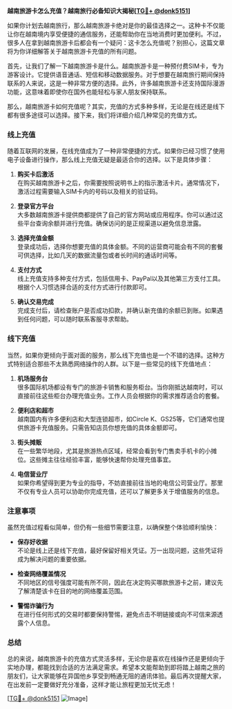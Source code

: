 **越南旅游卡怎么充值？越南旅行必备知识大揭秘[[TG💪+ @donk5151](https://t.me/s/donk5151)]**

如果你计划去越南旅行，那么越南旅游卡绝对是你的最佳选择之一。这种卡不仅能让你在越南境内享受便捷的通信服务，还能帮助你在当地消费时更加便利。不过，很多人在拿到越南旅游卡后都会有一个疑问：这卡怎么充值呢？别担心，这篇文章将为你详细解答关于越南旅游卡充值的所有问题。

首先，让我们了解一下越南旅游卡是什么。越南旅游卡是一种预付费SIM卡，专为游客设计。它提供语音通话、短信和移动数据服务。对于想要在越南旅行期间保持联系的人来说，这是一种非常方便的选择。此外，许多越南旅游卡还支持国际漫游功能，这意味着即使你在国外也能轻松与家人朋友保持联系。

那么，越南旅游卡如何充值呢？其实，充值的方式多种多样，无论是在线还是线下都有很多途径可以选择。接下来，我们将详细介绍几种常见的充值方式。

### **线上充值**

随着互联网的发展，在线充值成为了一种非常便捷的方式。如果你已经习惯了使用电子设备进行操作，那么线上充值无疑是最适合你的选择。以下是具体步骤：

1. **购买卡后激活**  
   在购买越南旅游卡之后，你需要按照说明书上的指示激活卡片。通常情况下，激活过程需要输入SIM卡内的号码以及相关的验证码。

2. **登录官方平台**  
   大多数越南旅游卡提供商都提供了自己的官方网站或应用程序。你可以通过这些平台查询余额并进行充值。确保访问的是正规渠道以避免信息泄露。

3. **选择充值金额**  
   登录成功后，选择你想要充值的具体金额。不同的运营商可能会有不同的套餐可供选择，比如几天的数据流量包或者长时间的通话时间等。

4. **支付方式**  
   线上充值支持多种支付方式，包括信用卡、PayPal以及其他第三方支付工具。根据个人习惯选择合适的支付方式进行付款即可。

5. **确认交易完成**  
   完成支付后，请检查账户是否成功扣款，并确认新充值的余额已到账。如果遇到任何问题，可以随时联系客服寻求帮助。

### **线下充值**

当然，如果你更倾向于面对面的服务，那么线下充值也是一个不错的选择。这种方式特别适合那些不太熟悉网络操作的人群。以下是一些常见的线下充值地点：

1. **机场服务台**  
   很多国际机场都设有专门的旅游卡销售和服务柜台。当你刚抵达越南时，可以直接前往这些柜台办理充值业务。工作人员会根据你的需求推荐适合的套餐。

2. **便利店和超市**  
   越南国内有许多便利店和大型连锁超市，如Circle K、GS25等，它们通常也提供旅游卡充值服务。只需告知店员你想充值的具体金额即可。

3. **街头摊贩**  
   在一些繁华地段，尤其是旅游热点区域，经常会看到专门售卖手机卡的小摊位。这些摊主往往经验丰富，能够快速帮你处理充值事宜。

4. **电信营业厅**  
   如果你希望得到更为专业的指导，不妨直接前往当地的电信公司营业厅。那里不仅有专业人员可以协助你完成充值，还可以了解更多关于增值服务的信息。

### **注意事项**

虽然充值过程看似简单，但仍有一些细节需要注意，以确保整个体验顺利愉快：

- **保存好收据**  
  不论是线上还是线下充值，最好保留好相关凭证。万一出现问题，这些凭证将成为解决问题的重要依据。

- **检查网络覆盖情况**  
  不同地区的信号强度可能有所不同，因此在决定购买哪款旅游卡之前，建议先了解清楚该卡在目的地的网络覆盖范围。

- **警惕诈骗行为**  
  在进行任何形式的交易时都要保持警惕，避免点击不明链接或向不可信来源透露个人信息。

### **总结**

总的来说，越南旅游卡的充值方式灵活多样，无论你是喜欢在线操作还是更倾向于实地办理，都能找到合适的方法满足需求。希望本文能帮助到即将踏上越南之旅的朋友们，让大家能够在异国他乡享受到畅通无阻的通讯体验。最后再次提醒大家，在出发前一定要做好充分准备，这样才能让旅程更加无忧无虑！

[[TG💪+ @donk5151](https://t.me/s/donk5151) ![Image](https://i.postimg.cc/rwNCRYN7/Snipaste-2025-04-30-17-27-05.png)]